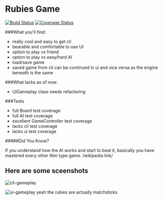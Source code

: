 Rubies Game
==============

[![Build Status](https://travis-ci.org/hhursev/rubies-game.png?branch=master)](https://travis-ci.org/hhursev/rubies-game)
[![Coverage Status](https://coveralls.io/repos/hhursev/rubies-game/badge.png)](https://coveralls.io/r/hhursev/rubies-game)


###What you'll find:

- really cool and easy to get cli
- bearable and comfortable to use UI
- option to play vs friend
- option to play vs easy/hard AI
- load/save game
- saved game from cli can be continued in ui and vice versa as the engine beneath is the same

###What lacks as of now:

- UIGameplay class needs refactoring

###Tests

- full Board test coverage
- full AI    test coverage
- excellent GameController test coverage
- lacks cli test coverage
- lacks ui  test coverage

#####Did You Know?

If you understand how the AI works and start to beat it, basically you have mastered every other Nim type game. /wikipedia link/


Here are some sceenshots
---------------------------

![cli-gameplay](https://raw.github.com/hhursev/rubies-game/master/screenshots/cli_gameplay.png)

![ui-gameplay](https://raw.github.com/hhursev/rubies-game/master/screenshots/ui_gameplay.png)
yeah the rubies are actually matchsticks

